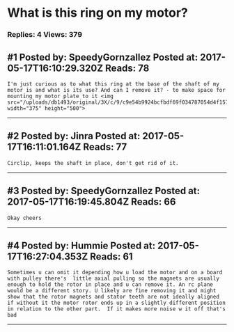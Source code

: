 # What is this ring on my motor?

### Replies: 4 Views: 379

## \#1 Posted by: SpeedyGornzallez Posted at: 2017-05-17T16:10:29.320Z Reads: 78

```
I'm just curious as to what this ring at the base of the shaft of my motor is and what is its use? And can I remove it? - to make space for mounting my motor plate to it <img src="/uploads/db1493/original/3X/c/9/c9e54b9924bcfbdf69f034787054d4f157958240.jpeg" width="375" height="500">
```

---
## \#2 Posted by: Jinra Posted at: 2017-05-17T16:11:01.164Z Reads: 77

```
Circlip, keeps the shaft in place, don't get rid of it.
```

---
## \#3 Posted by: SpeedyGornzallez Posted at: 2017-05-17T16:19:45.804Z Reads: 66

```
Okay cheers
```

---
## \#4 Posted by: Hummie Posted at: 2017-05-17T16:27:04.353Z Reads: 61

```
Sometimes u can omit it depending how u load the motor and on a board with pulley there's  little axial pulling so the magnets are usually enough to hold the rotor in place and u can remove it. An rc plane would be a different story. U likely are fine removing it and might show that the rotor magnets and stator teeth are not ideally aligned if without it the motor rotor ends up in a slightly different position in relation to the other part.  If it makes more noise w it off that's bad
```

---
